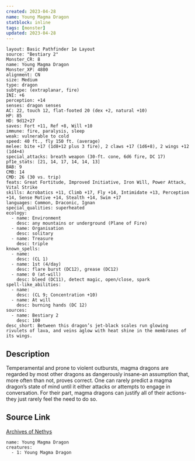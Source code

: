 ```yaml
---
created: 2023-04-28
name: Young Magma Dragon
statblock: inline
tags: [monster]
updated: 2023-04-28
---
```

```statblock
layout: Basic Pathfinder 1e Layout
source: "Bestiary 2"
Monster_CR: 8
name: Young Magma Dragon
Monster_XP: 4800
alignment: CN
size: Medium
type: dragon
subtype: (extraplanar, fire)
INI: +6
perception: +14
senses: dragon senses
AC: 22, touch 12, flat-footed 20 (dex +2, natural +10)
HP: 85
HD: 9d12+27
saves: Fort +11, Ref +8, Will +10
immune: fire, paralysis, sleep
weak: vulnerable to cold
speed: 40 ft., fly 150 ft. (average)
melee: bite +17 (1d8+12 plus 3 fire), 2 claws +17 (1d6+8), 2 wings +12 (1d4+4)
special_attacks: breath weapon (30-ft. cone, 6d6 fire, DC 17)
pf1e_stats: [21, 14, 17, 14, 14, 13]
BAB: 9
CMB: 14
CMD: 26 (30 vs. trip)
feats: Great Fortitude, Improved Initiative, Iron Will, Power Attack, Vital Strike
skills: Acrobatics +11, Climb +17, Fly +14, Intimidate +13, Perception +14, Sense Motive +14, Stealth +14, Swim +17
languages: Common, Draconic, Ignan
special_qualities: superheated
ecology:
  - name: Environment
    desc: any mountains or underground (Plane of Fire)
  - name: Organisation
    desc: solitary
  - name: Treasure
    desc: triple
known_spells:
  - name:
    desc: (CL 1)
  - name: 1st (4/day)
    desc: flare burst (DC12), grease (DC12)
  - name: 0 (at-will)
    desc: bleed (DC11), detect magic, open/close, spark
spell-like_abilities:
  - name:
    desc: (CL 9; Concentration +10)
  - name: At will
    desc: burning hands (DC 12)
sources:
  - name: Bestiary 2
    desc: 100
desc_short: Between this dragon’s jet-black scales run glowing rivulets of lava, and veins aglow with heat shine in the membranes of its wings. 
```
## Description
Temperamental and prone to violent outbursts, magma dragons are regarded by most other dragons as dangerously insane-an assumption that, more often than not, proves correct. One can rarely predict a magma dragon’s state of mind until it either attacks or attempts to engage in conversation. For their part, magma dragons can justify all of their actions-they just rarely feel the need to do so.
## Source Link
[Archives of Nethys](https://aonprd.com/MonsterDisplay.aspx?ItemName=Young%20Magma%20Dragon)
```encounter-table
name: Young Magma Dragon
creatures:
  - 1: Young Magma Dragon
```
